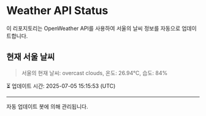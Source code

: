 
# Weather API Status

이 리포지토리는 OpenWeather API를 사용하여 서울의 날씨 정보를 자동으로 업데이트합니다.

## 현재 서울 날씨
> 서울의 현재 날씨: overcast clouds, 온도: 26.94°C, 습도: 84%

⏳ 업데이트 시간: 2025-07-05 15:15:53 (UTC)

---
자동 업데이트 봇에 의해 관리됩니다.
